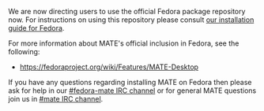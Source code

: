 <!--
.. link:
.. description:
.. tags: Fedora
.. date: 2012-11-10 20:51:28
.. title: MATE package repository for Fedora
.. slug: 2012-11-10-mate-package-repository-for-fedora
.. author: Steve Zesch
-->

We are now directing users to use the official Fedora package repository now.
For instructions on using this repository please consult [our installation
guide for Fedora](https://wiki.mate-desktop.org/#!pages/download.md#Fedora).

For more information about MATE's official inclusion in Fedora, see the following:

  * <https://fedoraproject.org/wiki/Features/MATE-Desktop>

If you have any questions regarding installing MATE on Fedora then please ask
for help in our [#fedora-mate IRC channel](https://web.libera.chat/?#fedora-mate)
or for general MATE questions join us in [#mate IRC channel](https://web.libera.chat/?#mate).
